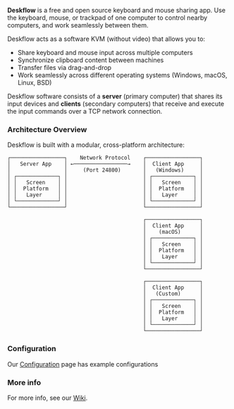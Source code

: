 <!-- (https://github.com/user-attachments/assets/f005b958-24df-4f4a-9bfd-4f834dae59d6) -->

**Deskflow** is a free and open source keyboard and mouse sharing app.
Use the keyboard, mouse, or trackpad of one computer to control nearby computers,
and work seamlessly between them.

Deskflow acts as a software KVM (without video) that allows you to:
- Share keyboard and mouse input across multiple computers
- Synchronize clipboard content between machines
- Transfer files via drag-and-drop
- Work seamlessly across different operating systems (Windows, macOS, Linux, BSD)

Deskflow software consists of a **server** (primary computer) that shares its input devices and **clients** (secondary computers) that receive and execute the input commands over a TCP network connection.

### Architecture Overview

Deskflow is built with a modular, cross-platform architecture:

```
┌─────────────────┐    Network Protocol    ┌─────────────────┐
│   Server App    │ ←─────────────────→    │  Client App     │
│                 │     (Port 24800)       │   (Windows)     │
│ ┌─────────────┐ │                        │ ┌─────────────┐ │
│ │   Screen    │ │                        │ │   Screen    │ │
│ │  Platform   │ │                        │ │  Platform   │ │
│ │   Layer     │ │                        │ │   Layer     │ │
│ └─────────────┘ │                        │ └─────────────┘ │
└─────────────────┘                        └─────────────────┘

                                           ┌─────────────────┐
                                           │  Client App     │
                                           │    (macOS)      │
                                           │ ┌─────────────┐ │
                                           │ │   Screen    │ │
                                           │ │  Platform   │ │
                                           │ │   Layer     │ │
                                           │ └─────────────┘ │
                                           └─────────────────┘

                                           ┌─────────────────┐
                                           │  Client App     │
                                           │   (Custom)      │
                                           │ ┌─────────────┐ │
                                           │ │   Screen    │ │
                                           │ │  Platform   │ │
                                           │ │   Layer     │ │
                                           │ └─────────────┘ │
                                           └─────────────────┘
```

### Configuration
Our [Configuration] page has example configurations


### More info

For more info, see our [Wiki](https://github.com/deskflow/deskflow/wiki).

[Configuration]:configuration.md
